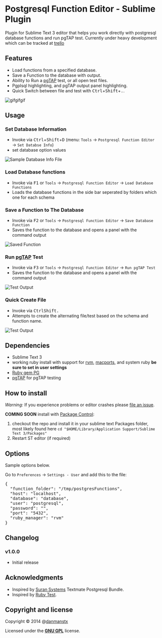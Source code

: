 # Postgresql Function Editor - Sublime Plugin

Plugin for Sublime Text 3 editor that helps you work directly with postgresql database functions and run pgTAP test.
Currently under heavy development which can be tracked at [trello](https://trello.com/b/aNujDnId/posgresql-function-editor-sublime-text)

## Features

* Load functions from a specified database.
* Save a Function to the database with output.
* Ability to Run a [pgTAP](http://pgtap.org) test, or all open test files.
* Pgplsql highlighting, and pgTAP output panel highlighting.
* Quick Switch between file and test with <kbd>Ctrl</kbd>+<kbd>Shift</kbd>+<kbd>.</kbd>.

![gifgifgif](https://raw.github.com/danmanstx/pfe/master/images/pfe.gif)

## Usage

### Set Database Information

* Invoke via <kbd>Ctrl</kbd>+<kbd>Shift</kbd>+<kbd>D</kbd> (menu: `Tools` -> `Postgresql Function Editor` -> `Set Databse Info`)
* set database option values


![Sample Database Info File](https://raw.github.com/danmanstx/pfe/master/images/settings.png)

### Load Database functions

* Invoke via <kbd>F1</kbd> or `Tools` -> `Postgresql Function Editor` -> `Load Database Functions`
* Loads the database functions in the side bar seperated by folders which one for each schema


### Save a Function to The Database

* Invoke via <kbd>F2</kbd> or `Tools` -> `Postgresql Function Editor` -> `Save Database Function`
* Saves the function to the database and opens a panel with the command output

![Saved Function](https://raw.github.com/danmanstx/pfe/master/images/save.png)

### Run [pgTAP](http://pgtap.org) Test

* Invoke via <kbd>F3</kbd> or `Tools` -> `Postgresql Function Editor` -> `Run pgTAP Test`
* Saves the function to the database and opens a panel with the command output

![Test Output](https://raw.github.com/danmanstx/pfe/master/images/test.png)

### Quick Create File

* Invoke via <kbd>Ctrl</kbd><kbd>Shift</kbd><kbd>.</kbd>
* Attempts to create the alternating file/test based on the schema and function name.

![Test Output](https://raw.github.com/danmanstx/pfe/master/images/test.png)


## Dependencies

* Sublime Text 3
* working ruby install with support for [rvm](http://rvm.io), [macports](http://www.macports.org), and system ruby **be sure to set in user settings**
* [Ruby gem PG](https://rubygems.org/gems/pg)
* [pgTAP](http://pgtap.org) for pgTAP testing

## How to install

*Warning:* If you experience problems or editor crashes please [file an issue](https://github.com/danmanstx/pfe/issues).

**COMING SOON** install with [Package Control](http://wbond.net/sublime_packages/package_control):

1. checkout the repo and install it in your sublime text Packages folder, most likely found here `cd "$HOME/Library/Application Support/Sublime Text 3/Packages"`
2. Restart ST editor (if required)

## Options

Sample options below.

Go to `Preferences` -> `Settings - User` and add this to the file:

<pre>
{
  "function_folder": "/tmp/postgresFunctions",
  "host": "localhost",
  "database": "database",
  "user": "postgresql",
  "password": "",
  "port": "5432",
  "ruby_manager": "rvm"
}
</pre>

## Changelog

### v1.0.0

* Initial release

## Acknowledgments

* Inspired by [Suran Systems](http://www.suran.com) Textmate Postgresql Bundle.
* Inspired by [Ruby Test](https://github.com/maltize/sublime-text-2-ruby-tests).

## Copyright and license

Copyright © 2014 @[danmanstx](http://twitter.com/danmanstx)

Licensed under the [**GNU GPL**](https://gnu.org/licenses/gpl.html) license.